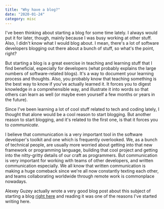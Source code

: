 ```yaml
---
title: "Why have a blog?"
date: "2020-01-24"
category: misc
---
```

I've been thinking about starting a blog for some time lately. I always would put it for later, though, mainly because I was busy working at other stuff. Also, I didn't know what I would blog about. I mean, there's a lot of software developers blogging out there about a bunch of stuff, so what's the point, right?

But starting a blog is a great exercise in teaching and learning stuff that I find beneficial, especially for developers (what probably explains the large numbers of software-related blogs). It's a way to document your learning process and thoughts. Also, you probably know that teaching something is the best way to know if you've actually learned it. It forces you to digest knowledge in a comprehensible way, and illustrate it into words so that others can learn as well (or maybe even yourself a few months or years in the future).

Since I've been learning a lot of cool stuff related to tech and coding lately, I thought that alone would be a cool reason to start blogging.
But another reason to start blogging, and it's related to the first one, is that it forces you to *communicate*. 

I believe that communication is a very important tool in the software developer's toolkit and one which is frequently overlooked. We, as a bunch of technical people, are usually more worried about getting into that new framework or programming language, building that cool project and getting into the nitty-gritty details of our craft as programmers. But communication is very important for working with teams of other developers, and written communication especially. We all know that written communication is making a huge comeback since we're all now constantly texting each other, and teams collaborating worldwide through remote work is commonplace nowadays.

Alexey Guzey actually wrote a very good blog post about this subject of starting a blog [right here](https://guzey.com/personal/why-have-a-blog/) and reading it was one of the reasons I've started writing here.